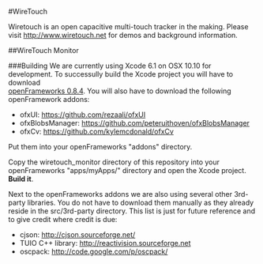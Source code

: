 #WireTouch

Wiretouch is an open capacitive multi-touch tracker in the making.
Please visit http://www.wiretouch.net for demos and background information.


##WireTouch Monitor

###Building
We are currently using Xcode 6.1 on OSX 10.10 for development. To successully build the Xcode project you will have to download   
[openFrameworks 0.8.4](https://github.com/openframeworks/openFrameworks). You will also have to download the following openFramework addons:

* ofxUI: https://github.com/rezaali/ofxUI
* ofxBlobsManager: https://github.com/peteruithoven/ofxBlobsManager
* ofxCv: https://github.com/kylemcdonald/ofxCv

Put them into your openFrameworks "addons" directory.

Copy the wiretouch_monitor directory of this repository into your openFrameworks "apps/myApps/" directory and open the Xcode project. **Build it**.

Next to the openFrameworks addons we are also using several other 3rd-party libraries. You do not have to download them manually as they already reside in the src/3rd-party directory. This list is just for future reference and to give credit where credit is due:
* cjson: http://cjson.sourceforge.net/
* TUIO C++ library: http://reactivision.sourceforge.net
* oscpack: http://code.google.com/p/oscpack/

